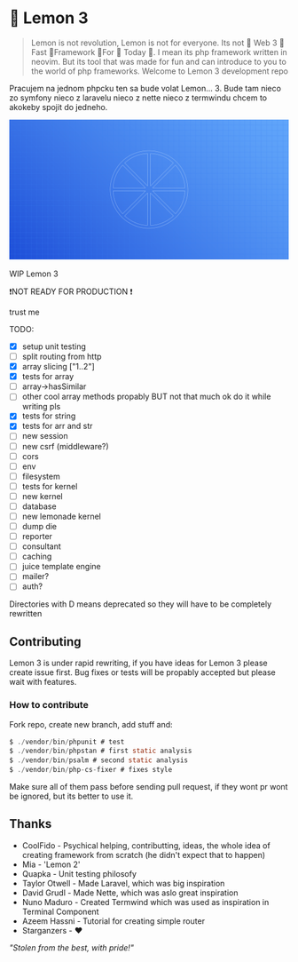 # 🍋 Lemon 3 

> Lemon is not revolution, Lemon is not for everyone. Its not 🚀 Web 3 🚀Fast 🚀Framework 🚀For 🚀 Today 🚀. I mean its php framework written in neovim. But its tool that was made for fun and can introduce to you to the world of php frameworks. Welcome to Lemon 3 development repo

Pracujem na jednom phpcku ten sa bude volat Lemon... 3. Bude tam nieco zo symfony nieco z laravelu nieco z nette nieco z termwindu chcem to akokeby spojit do jedneho. 

![Blueprint](https://raw.githubusercontent.com/Lemon-Framework/static/master/images/lemon_bp.png)

WIP Lemon 3

❗NOT READY FOR PRODUCTION ❗

trust me

TODO:

- [x] setup unit testing
- [ ] split routing from http
- [x] array slicing ["1..2"]
- [x] tests for array
- [ ] array->hasSimilar
- [ ] other cool array methods propably BUT not that much ok do it while writing pls
- [x] tests for string
- [x] tests for arr and str
- [ ] new session
- [ ] new csrf (middleware?)
- [ ] cors
- [ ] env
- [ ] filesystem
- [ ] tests for kernel
- [ ] new kernel
- [ ] database
- [ ] new lemonade kernel
- [ ] dump die
- [ ] reporter
- [ ] consultant
- [ ] caching
- [ ] juice template engine
- [ ] mailer?
- [ ] auth?

Directories with D means deprecated so they will have to be completely rewritten

## Contributing

Lemon 3 is under rapid rewriting, if you have ideas for Lemon 3 please create issue first. Bug fixes or tests will be propably accepted but please wait with features.

### How to contribute

Fork repo, create new branch, add stuff and:

```h
$ ./vendor/bin/phpunit # test
$ ./vendor/bin/phpstan # first static analysis
$ ./vendor/bin/psalm # second static analysis
$ ./vendor/bin/php-cs-fixer # fixes style
```

Make sure all of them pass before sending pull request, if they wont pr wont be ignored, but its better to use it.
## Thanks

- CoolFido - Psychical helping, contributting, ideas, the whole idea of creating framework from scratch (he didn't expect that to happen)
- Mia - 'Lemon 2'
- Quapka - Unit testing philosofy
- Taylor Otwell - Made Laravel, which was big inspiration
- David Grudl - Made Nette, which was aslo great inspiration
- Nuno Maduro - Created Termwind which was used as inspiration in Terminal Component
- Azeem Hassni - Tutorial for creating simple router
- Starganzers - ❤

*"Stolen from the best, with pride!"*
